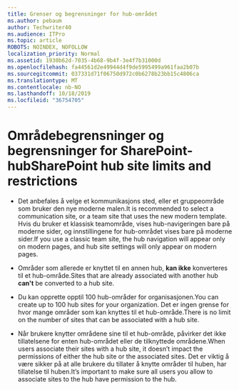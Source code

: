 ```yaml
---
title: Grenser og begrensninger for hub-området
ms.author: pebaum
author: Techwriter40
ms.audience: ITPro
ms.topic: article
ROBOTS: NOINDEX, NOFOLLOW
localization_priority: Normal
ms.assetid: 1930b62d-7035-4b68-9b4f-3e4f7b31000d
ms.openlocfilehash: fa44561d2e49944d4f9de5995499a961faa2b07b
ms.sourcegitcommit: 037331d71f06750d972c0b6278b23bb15c4806ca
ms.translationtype: MT
ms.contentlocale: nb-NO
ms.lasthandoff: 10/18/2019
ms.locfileid: "36754705"
---
```

# <a name="sharepoint-hub-site-limits-and-restrictions"></a><span data-ttu-id="fe63c-102">Områdebegrensninger og begrensninger for SharePoint-hub</span><span class="sxs-lookup"><span data-stu-id="fe63c-102">SharePoint hub site limits and restrictions</span></span>

- <span data-ttu-id="fe63c-103">Det anbefales å velge et kommunikasjons sted, eller et gruppeområde som bruker den nye moderne malen.</span><span class="sxs-lookup"><span data-stu-id="fe63c-103">It is recommended to select a communication site, or a team site that uses the new modern template.</span></span> <span data-ttu-id="fe63c-104">Hvis du bruker et klassisk teamområde, vises hub-navigeringen bare på moderne sider, og innstillingene for hub-området vises bare på moderne sider.</span><span class="sxs-lookup"><span data-stu-id="fe63c-104">If you use a classic team site, the hub navigation will appear only on modern pages, and hub site settings will only appear on modern pages.</span></span>

- <span data-ttu-id="fe63c-105">Områder som allerede er knyttet til en annen hub, **kan ikke** konverteres til et hub-område.</span><span class="sxs-lookup"><span data-stu-id="fe63c-105">Sites that are already associated with another hub **can't** be converted to a hub site.</span></span>

- <span data-ttu-id="fe63c-106">Du kan opprette opptil 100 hub-områder for organisasjonen.</span><span class="sxs-lookup"><span data-stu-id="fe63c-106">You can create up to 100 hub sites for your organization.</span></span> <span data-ttu-id="fe63c-107">Det er ingen grense for hvor mange områder som kan knyttes til et hub-område.</span><span class="sxs-lookup"><span data-stu-id="fe63c-107">There is no limit on the number of sites that can be associated with a hub site.</span></span>

- <span data-ttu-id="fe63c-108">Når brukere knytter områdene sine til et hub-område, påvirker det ikke tillatelsene for enten hub-området eller de tilknyttede områdene.</span><span class="sxs-lookup"><span data-stu-id="fe63c-108">When users associate their sites with a hub site, it doesn’t impact the permissions of either the hub site or the associated sites.</span></span> <span data-ttu-id="fe63c-109">Det er viktig å være sikker på at alle brukere du tillater å knytte områder til huben, har tillatelse til huben.</span><span class="sxs-lookup"><span data-stu-id="fe63c-109">It’s important to make sure all users you allow to associate sites to the hub have permission to the hub.</span></span>

